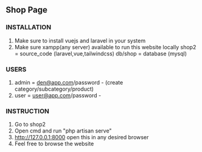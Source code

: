 ## Shop Page

### INSTALLATION
1. Make sure to install vuejs and laravel in your system
2. Make sure xampp(any server) available to run this website locally
shop2 	= source_code (laravel,vue,tailwindcss)
db/shop 	  = database (mysql)

### USERS
1. admin 	= den@app.com/password 	- (create category/subcategory/product)
2. user 	= user@app.com/password 	- 

### INSTRUCTION
1. Go to shop2
2. Open cmd and run "php artisan serve" 
3. http://127.0.0.1:8000 open this in any desired browser
4. Feel free to browse the website
